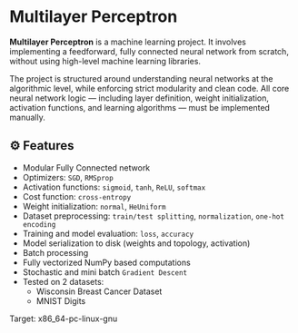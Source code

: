# Multilayer Perceptron

**Multilayer Perceptron** is a machine learning project.
It involves implementing a feedforward, fully connected neural network from scratch, without using high-level machine learning libraries.

The project is structured around understanding neural networks at the algorithmic level, while enforcing strict modularity and clean code.
All core neural network logic — including layer definition, weight initialization, activation functions, and learning algorithms — must be implemented manually.

## ⚙️ Features

- Modular Fully Connected network
- Optimizers: `SGD`, `RMSprop`
- Activation functions: `sigmoid`, `tanh`, `ReLU`, `softmax`
- Cost function: `cross-entropy`
- Weight initialization: `normal`, `HeUniform`
- Dataset preprocessing: `train/test splitting`, `normalization`, `one-hot encoding`
- Training  and model evaluation: `loss`, `accuracy`
- Model serialization to disk (weights and topology, activation)
- Batch processing
- Fully vectorized NumPy based computations
- Stochastic and mini batch `Gradient Descent`
- Tested on 2 datasets:
  - Wisconsin Breast Cancer Dataset
  - MNIST Digits

Target: x86_64-pc-linux-gnu
